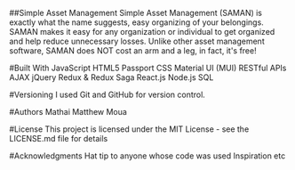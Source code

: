 ##Simple Asset Management
Simple Asset Management (SAMAN) is exactly what the name suggests, easy organizing of your belongings. SAMAN makes it easy for any organization or individual to get organized and help reduce unnecessary losses. Unlike other asset management software, SAMAN does NOT cost an arm and a leg, in fact, it's free!

#Built With
JavaScript
HTML5
Passport
CSS
Material UI (MUI)
RESTful APIs
AJAX
jQuery
Redux & Redux Saga
React.js
Node.js
SQL

#Versioning
I used Git and GitHub for version control.

#Authors
Mathai Matthew Moua

#License
This project is licensed under the MIT License - see the LICENSE.md file for details

#Acknowledgments
Hat tip to anyone whose code was used
Inspiration
etc
